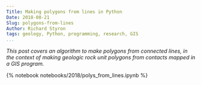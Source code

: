 ```yaml
---
Title: Making polygons from lines in Python
Date: 2018-08-21
Slug: polygons-from-lines
Author: Richard Styron
tags: geology, Python, programming, research, GIS
...
```


*This post covers an algorithm to make polygons from connected lines, in the 
context of making geologic rock unit polygons from contacts mapped in a GIS 
program.*

{% notebook notebooks/2018/polys_from_lines.ipynb %}
